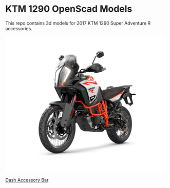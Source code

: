 # KTM 1290 OpenScad Models
This repo contains 3d models for 2017 KTM 1290 Super Adventure R accessories.  

<img src="1290-superadventure-r.png" alt="2017 KTM 1290 Super Adventure R Image" width="500" height="425">

[Dash Accessory Bar](docs/dash_accessory_bar.md)
